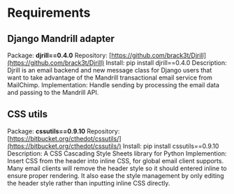 Requirements
============

## Django Mandrill adapter
Package: **djrill==0.4.0**
Repository: [https://github.com/brack3t/Djrill](https://github.com/brack3t/Djrill)
Install: 
	pip install djrill==0.4.0
Description: Djrill is an email backend and new message class for Django users that want to take advantage of the Mandrill transactional email service from MailChimp.
Implementation: Handle sending by processing the email data and passing to the Mandrill API.

## CSS utils
Package: **cssutils==0.9.10**
Repository: [https://bitbucket.org/cthedot/cssutils/](https://bitbucket.org/cthedot/cssutils/)
Install: 
	pip install cssutils==0.9.10
Description: A CSS Cascading Style Sheets library for Python
Implemention: Insert CSS from the header into inline CSS, for global email client supports. Many email clients will remove the header style so it should entered inline to ensure proper rendering. It also ease the style management by only editing the header style rather than inputting inline CSS directly.